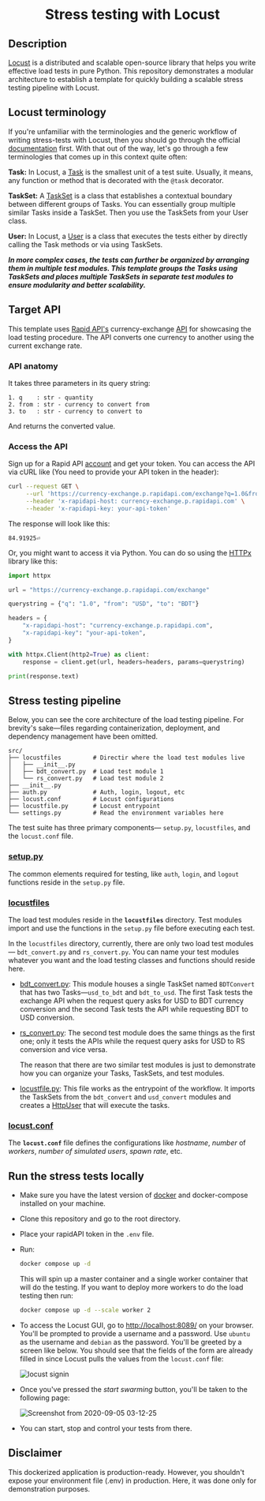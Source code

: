<div align="center">

# Stress testing with Locust

</div>


## Description

[Locust][0] is a distributed and scalable open-source library that
helps you write effective load tests in pure Python. This repository demonstrates a
modular architecture to establish a template for quickly building a scalable stress
testing pipeline with Locust.

## Locust terminology

If you're unfamiliar with the terminologies and the generic workflow of writing
stress-tests with Locust, then you should go through the official [documentation][1]
first. With that out of the way, let's go through a few terminologies that comes up in
this context quite often:

**Task:** In Locust, a [Task][2] is the smallest unit of a test suite. Usually, it
means, any function or method that is decorated with the `@task` decorator.

**TaskSet:** A [TaskSet][3] is a class that establishes a contextual boundary between
different groups of Tasks. You can essentially group multiple similar Tasks inside a
TaskSet. Then you use the TaskSets from your User class.

**User:** In Locust, a [User][4] is a class that executes the tests either by directly
calling the Task methods or via using TaskSets.

***In more complex cases, the tests can further be organized by arranging them in
multiple test modules. This template groups the Tasks using TaskSets and places multiple
TaskSets in separate test modules to ensure modularity and better scalability.***

## Target API

This template uses [Rapid API's][5] currency-exchange [API][6] for showcasing the load
testing procedure. The API converts one currency to another using the current exchange
rate.

### API anatomy

It takes three parameters in its query string:
```
1. q    : str - quantity
2. from : str - currency to convert from
3. to   : str - currency to convert to
```

And returns the converted value.


### Access the API

Sign up for a Rapid API [account][7] and get your token. You can access the API via
cURL like (You need to provide your API token in the header):

```bash
curl --request GET \
     --url 'https://currency-exchange.p.rapidapi.com/exchange?q=1.0&from=USD&to=BDT' \
     --header 'x-rapidapi-host: currency-exchange.p.rapidapi.com' \
     --header 'x-rapidapi-key: your-api-token'
```

The response will look like this:

```
84.91925⏎
```

Or, you might want to access it via Python. You can do so using the [HTTPx][8] library
like this:


```python
import httpx

url = "https://currency-exchange.p.rapidapi.com/exchange"

querystring = {"q": "1.0", "from": "USD", "to": "BDT"}

headers = {
    "x-rapidapi-host": "currency-exchange.p.rapidapi.com",
    "x-rapidapi-key": "your-api-token",
}

with httpx.Client(http2=True) as client:
    response = client.get(url, headers=headers, params=querystring)

print(response.text)
```

## Stress testing pipeline

Below, you can see the core architecture of the load testing pipeline. For brevity's
sake—files regarding containerization, deployment, and dependency management have been
omitted.


```
src/
├── locustfiles         # Directir where the load test modules live
│   ├── __init__.py
│   ├── bdt_convert.py  # Load test module 1
│   └── rs_convert.py   # Load test module 2
├── __init__.py
├── auth.py             # Auth, login, logout, etc
├── locust.conf         # Locust configurations
├── locustfile.py       # Locust entrypoint
└── settings.py         # Read the environment variables here
```

The test suite has three primary components—
`setup.py`, `locustfiles`, and the `locust.conf` file.

### [setup.py](src/setup.py)
The common elements required for testing, like `auth`, `login`, and `logout` functions
reside in the `setup.py` file.

### [locustfiles](src/locustfiles/)
The load test modules reside in the **`locustfiles`** directory. Test modules import and
use the functions in the `setup.py` file before executing each test.

In the `locustfiles` directory, currently, there are only two load test modules—
`bdt_convert.py` and `rs_convert.py`. You can name your test modules whatever you want
and the load testing classes and functions should reside here.

* [bdt_convert.py](src/locustfiles/bdt_convert.py): This module houses a single TaskSet
named `BDTConvert` that has two Tasks—`usd_to_bdt` and `bdt_to_usd`. The first Task
tests the exchange API when the request query asks for USD to BDT currency conversion
and the second Task tests the API while requesting BDT to USD conversion.

* [rs_convert.py](src/locustfiles/rs_convert.py): The second test module does the same
things as the first one; only it tests the APIs while the request query asks for USD to
RS conversion and vice versa.

    The reason that there are two similar test modules is just to demonstrate how you
    can organize your Tasks, TaskSets, and test modules.

* [locustfile.py](src/locustfile.py): This file works as the entrypoint of the workflow.
It imports the TaskSets from the `bdt_convert` and `usd_convert` modules and creates a
[HttpUser][9] that will execute the tasks.

### [locust.conf](src/locust.conf)

The **`locust.conf`** file defines the configurations like *hostname*, *number* of
*workers*, *number of simulated users*, *spawn rate*, etc.


## Run the stress tests locally

* Make sure you have the latest version of [docker][10] and
docker-compose installed on your machine.

* Clone this repository and go to the root directory.

* Place your rapidAPI token in the `.env` file.

* Run:

    ```bash
    docker compose up -d
    ```

    This will spin up a master container and a single worker container that will do the
    testing. If you want to deploy more workers to do the load testing then run:

    ```bash
    docker compose up -d --scale worker 2
    ```

* To access the Locust GUI, go to [http://localhost:8089/][11] on your browser. You'll
be prompted to provide a username and a password. Use `ubuntu` as the username and
`debian` as the password. You'll be greeted by a screen like below. You should see that
the fields of the form are already filled in since Locust pulls the values from the
`locust.conf` file:

    ![locust signin][12]

* Once you've pressed the *start swarming* button, you'll be taken to the following page:

    ![Screenshot from 2020-09-05 03-12-25][13]

* You can start, stop and control your tests from there.


## Disclaimer

This dockerized application is production-ready. However, you shouldn't expose your
environment file (.env) in production. Here, it was done only for demonstration
purposes.


[0]: https://locust.io/
[1]: https://docs.locust.io/en/stable/
[2]: https://docs.locust.io/en/stable/writing-a-locustfile.html#tasks
[3]: https://docs.locust.io/en/stable/writing-a-locustfile.html#tasksets
[4]: https://docs.locust.io/en/stable/writing-a-locustfile.html#user-class
[5]: https://rapidapi.com/
[6]: https://rapidapi.com/fyhao/api/currency-exchange
[7]: https://rapidapi.com/signup
[8]: https://github.com/encode/httpx
[9]: https://docs.locust.io/en/stable/writing-a-locustfile.html#making-http-requests
[10]: https://www.docker.com/
[11]: http://localhost:8089/

[12]: https://user-images.githubusercontent.com/30027932/92285103-51988580-ef25-11ea-9155-c9d3f5dcaf42.png
[13]: https://user-images.githubusercontent.com/30027932/92285284-b94ed080-ef25-11ea-9f91-3f972fd844f1.png

